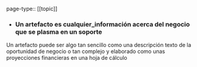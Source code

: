 page-type:: [[topic]]
- ### Un artefacto es cualquier_información acerca del negocio que se plasma en un soporte
Un artefacto puede ser algo tan sencillo como una descripción texto de la oportunidad de negocio o tan complejo y elaborado como unas proyecciones financieras en una hoja de cálculo


